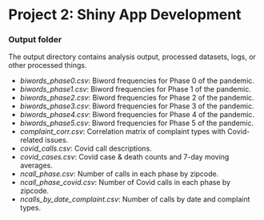 # Project 2:  Shiny App Development

### Output folder

The output directory contains analysis output, processed datasets, logs, or other processed things.

+ *biwords_phase0.csv*: Biword frequencies for Phase 0 of the pandemic. 
+ *biwords_phase1.csv*: Biword frequencies for Phase 1 of the pandemic. 
+ *biwords_phase2.csv*: Biword frequencies for Phase 2 of the pandemic. 
+ *biwords_phase3.csv*: Biword frequencies for Phase 3 of the pandemic. 
+ *biwords_phase4.csv*: Biword frequencies for Phase 4 of the pandemic. 
+ *biwords_phase5.csv*: Biword frequencies for Phase 5 of the pandemic. 
+ *complaint_corr.csv*: Correlation matrix of complaint types with Covid-related issues.
+ *covid_calls.csv*: Covid call descriptions.
+ *covid_cases.csv*: Covid case & death counts and 7-day moving averages.
+ *ncall_phase.csv*: Number of calls in each phase by zipcode.
+ *ncall_phase_covid.csv*: Number of Covid calls in each phase by zipcode.
+ *ncalls_by_date_complaint.csv*: Number of calls by date and complaint types.